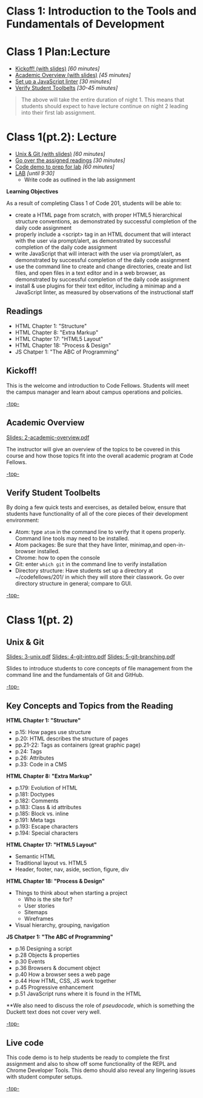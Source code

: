 # Class 1: Introduction to the Tools and Fundamentals of Development

<a id="top"></a>
# Class 1 Plan:Lecture  

- [Kickoff! (with slides)](#kickoff) *[60 minutes]*
- [Academic Overview (with slides)](#academic) *[45 minutes]*
- [Set up a JavaScript linter](#linter) *[30 minutes]*
- [Verify Student Toolbelts](#toolbelt) *[30-45 minutes]*

> The above will take the entire duration of night 1. This means that students should expect to have lecture continue on night 2 leading into their first lab assignment.  

# Class 1(pt.2): Lecture  

- [Unix & Git (with slides)](#ug) *[60 minutes]*
- [Go over the assigned readings](#readings) *[30 minutes]*
- [Code demo to prep for lab](#code) *[60 minutes]*
- [LAB](#lab) *[until 9:30]*
  - Write code as outlined in the lab assignment

**Learning Objectives**

As a result of completing Class 1 of Code 201, students will be able to:
- create a HTML page from scratch, with proper HTML5 hierarchical structure conventions, as demonstrated by successful completion of the daily code assignment
- properly include a \<script> tag in an HTML document that will interact with the user via prompt/alert, as demonstrated by successful completion of the daily code assignment
- write JavaScript that will interact with the user via prompt/alert, as demonstrated by successful completion of the daily code assignment
- use the command line to create and change directories, create and list files, and open files in a text editor and in a web browser, as demonstrated by successful completion of the daily code assignment
- install & use plugins for their text editor, including a minimap and a JavaScript linter, as measured by observations of the instructional staff

## Readings

- HTML Chapter 1: "Structure"
- HTML Chapter 8: "Extra Markup"
- HTML Chapter 17: "HTML5 Layout"
- HTML Chapter 18: "Process & Design"
- JS Chatper 1: "The ABC of Programming"

<a id="kickoff"></a>
## Kickoff!  

This is the welcome and introduction to Code Fellows. Students will meet the campus manager and learn about campus operations and policies.

[-top-](#top)

<a id="academic"></a>
## Academic Overview  

[Slides: 2-academic-overview.pdf](slides/2-academic-overview.pdf)

The instructor will give an overview of the topics to be covered in this course and how those topics fit into the overall academic program at Code Fellows.

[-top-](#top)

<a id="toolbelt"></a>
## Verify Student Toolbelts

By doing a few quick tests and exercises, as detailed below, ensure that students have functionality of all of the core pieces of their development environment:
- Atom: type `atom` in the command line to verify that it opens properly. Command line tools may need to be installed.
- Atom packages: Be sure that they have linter, minimap,and  open-in-browser installed.
- Chrome: how to open the console
- Git: enter `which git` in the command line to verify installation
- Directory structure: Have students set up a directory at ~/codefellows/201/ in which they will store their classwork. Go over directory structure in general; compare to GUI.

[-top-](#top)

<a id="ug"></a>

# Class 1(pt. 2)  

## Unix & Git

[Slides: 3-unix.pdf](slides/3-unix.pdf)
[Slides: 4-git-intro.pdf](slides/4-git-intro.pdf)
[Slides: 5-git-branching.pdf](slides/5-git-branching.pdf)

Slides to introduce students to core concepts of file management from the command line and the fundamentals of Git and GitHub.

[-top-](#top)

<a id="readings"></a>
## Key Concepts and Topics from the Reading  

**HTML Chapter 1: "Structure"**

- p.15: How pages use structure
- p.20: HTML describes the structure of pages
- pp.21-22: Tags as containers (great graphic page)
- p.24: Tags
- p.26: Attributes
- p.33: Code in a CMS

**HTML Chapter 8: "Extra Markup"**

- p.179: Evolution of HTML
- p.181: Doctypes
- p.182: Comments
- p.183: Class & id attributes
- p.185: Block vs. inline
- p.191: Meta tags
- p.193: Escape characters
- p.194: Special characters

**HTML Chapter 17: "HTML5 Layout"**

- Semantic HTML
- Traditional layout vs. HTML5
- Header, footer, nav, aside, section, figure, div

**HTML Chapter 18: "Process & Design"**

- Things to think about when starting a project
  - Who is the site for?
  - User stories
  - Sitemaps
  - Wireframes
- Visual hierarchy, grouping, navigation

**JS Chatper 1: "The ABC of Programming"**

- p.16 	Designing a script
- p.28 	Objects & properties
- p.30 	Events
- p.36 	Browsers & document object
- p.40 	How a browser sees a web page
- p.44 	How HTML, CSS, JS work together			
- p.45 	Progressive enhancement
- p.51 	JavaScript runs where it is found in the HTML

**We also need to discuss the role of *pseudocode*, which is something the Duckett text does not cover very well.

[-top-](#top)

<a id="code"></a>
## Live code

This code demo is to help students be ready to complete the first assignment and also to show off some functionality of the REPL and Chrome Developer Tools. This demo should also reveal any lingering issues with student computer setups.

[-top-](#top)

